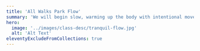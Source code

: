 ```yaml
---
title: 'All Walks Park Flow'
summary: 'We will begin slow, warming up the body with intentional movement. Then we will do longer held yin poses to feel into our bodies and start our day!'
hero:
  image: '../images/class-desc/tranquil-flow.jpg'
  alt: 'Alt Text'
eleventyExcludeFromCollections: true
---
```

